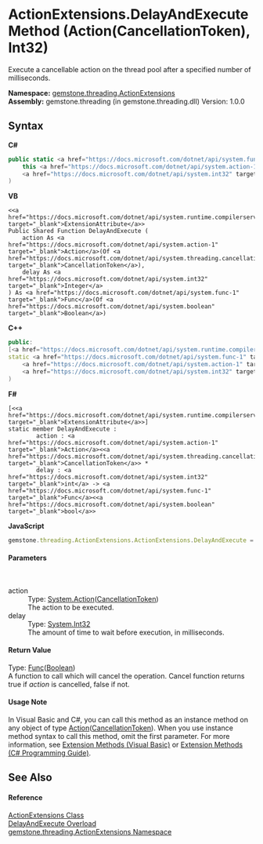 # ActionExtensions.DelayAndExecute Method (Action(CancellationToken), Int32)
 

Execute a cancellable action on the thread pool after a specified number of milliseconds.

**Namespace:**&nbsp;<a href="ff28f407-ec7a-10fd-c9b7-f14d72c9cc63">gemstone.threading.ActionExtensions</a><br />**Assembly:**&nbsp;gemstone.threading (in gemstone.threading.dll) Version: 1.0.0

## Syntax

**C#**<br />
``` C#
public static <a href="https://docs.microsoft.com/dotnet/api/system.func-1" target="_blank">Func</a><<a href="https://docs.microsoft.com/dotnet/api/system.boolean" target="_blank">bool</a>> DelayAndExecute(
	this <a href="https://docs.microsoft.com/dotnet/api/system.action-1" target="_blank">Action</a><<a href="https://docs.microsoft.com/dotnet/api/system.threading.cancellationtoken" target="_blank">CancellationToken</a>> action,
	<a href="https://docs.microsoft.com/dotnet/api/system.int32" target="_blank">int</a> delay
)
```

**VB**<br />
``` VB
<<a href="https://docs.microsoft.com/dotnet/api/system.runtime.compilerservices.extensionattribute" target="_blank">ExtensionAttribute</a>>
Public Shared Function DelayAndExecute ( 
	action As <a href="https://docs.microsoft.com/dotnet/api/system.action-1" target="_blank">Action</a>(Of <a href="https://docs.microsoft.com/dotnet/api/system.threading.cancellationtoken" target="_blank">CancellationToken</a>),
	delay As <a href="https://docs.microsoft.com/dotnet/api/system.int32" target="_blank">Integer</a>
) As <a href="https://docs.microsoft.com/dotnet/api/system.func-1" target="_blank">Func</a>(Of <a href="https://docs.microsoft.com/dotnet/api/system.boolean" target="_blank">Boolean</a>)
```

**C++**<br />
``` C++
public:
[<a href="https://docs.microsoft.com/dotnet/api/system.runtime.compilerservices.extensionattribute" target="_blank">ExtensionAttribute</a>]
static <a href="https://docs.microsoft.com/dotnet/api/system.func-1" target="_blank">Func</a><<a href="https://docs.microsoft.com/dotnet/api/system.boolean" target="_blank">bool</a>>^ DelayAndExecute(
	<a href="https://docs.microsoft.com/dotnet/api/system.action-1" target="_blank">Action</a><<a href="https://docs.microsoft.com/dotnet/api/system.threading.cancellationtoken" target="_blank">CancellationToken</a>>^ action, 
	<a href="https://docs.microsoft.com/dotnet/api/system.int32" target="_blank">int</a> delay
)
```

**F#**<br />
``` F#
[<<a href="https://docs.microsoft.com/dotnet/api/system.runtime.compilerservices.extensionattribute" target="_blank">ExtensionAttribute</a>>]
static member DelayAndExecute : 
        action : <a href="https://docs.microsoft.com/dotnet/api/system.action-1" target="_blank">Action</a><<a href="https://docs.microsoft.com/dotnet/api/system.threading.cancellationtoken" target="_blank">CancellationToken</a>> * 
        delay : <a href="https://docs.microsoft.com/dotnet/api/system.int32" target="_blank">int</a> -> <a href="https://docs.microsoft.com/dotnet/api/system.func-1" target="_blank">Func</a><<a href="https://docs.microsoft.com/dotnet/api/system.boolean" target="_blank">bool</a>> 

```

**JavaScript**<br />
``` JavaScript
gemstone.threading.ActionExtensions.ActionExtensions.DelayAndExecute = function(action, delay);
```


#### Parameters
&nbsp;<dl><dt>action</dt><dd>Type: <a href="https://docs.microsoft.com/dotnet/api/system.action-1" target="_blank">System.Action</a>(<a href="https://docs.microsoft.com/dotnet/api/system.threading.cancellationtoken" target="_blank">CancellationToken</a>)<br />The action to be executed.</dd><dt>delay</dt><dd>Type: <a href="https://docs.microsoft.com/dotnet/api/system.int32" target="_blank">System.Int32</a><br />The amount of time to wait before execution, in milliseconds.</dd></dl>

#### Return Value
Type: <a href="https://docs.microsoft.com/dotnet/api/system.func-1" target="_blank">Func</a>(<a href="https://docs.microsoft.com/dotnet/api/system.boolean" target="_blank">Boolean</a>)<br />A function to call which will cancel the operation. Cancel function returns true if *action* is cancelled, false if not.

#### Usage Note
In Visual Basic and C#, you can call this method as an instance method on any object of type <a href="https://docs.microsoft.com/dotnet/api/system.action-1" target="_blank">Action</a>(<a href="https://docs.microsoft.com/dotnet/api/system.threading.cancellationtoken" target="_blank">CancellationToken</a>). When you use instance method syntax to call this method, omit the first parameter. For more information, see <a href="https://docs.microsoft.com/dotnet/visual-basic/programming-guide/language-features/procedures/extension-methods">Extension Methods (Visual Basic)</a> or <a href="https://docs.microsoft.com/dotnet/csharp/programming-guide/classes-and-structs/extension-methods">Extension Methods (C# Programming Guide)</a>.

## See Also


#### Reference
<a href="fb51f667-4239-3201-f8e6-7563c864090e">ActionExtensions Class</a><br /><a href="92744f41-59c2-5c83-b9f7-0c9e3578d1eb">DelayAndExecute Overload</a><br /><a href="ff28f407-ec7a-10fd-c9b7-f14d72c9cc63">gemstone.threading.ActionExtensions Namespace</a><br />